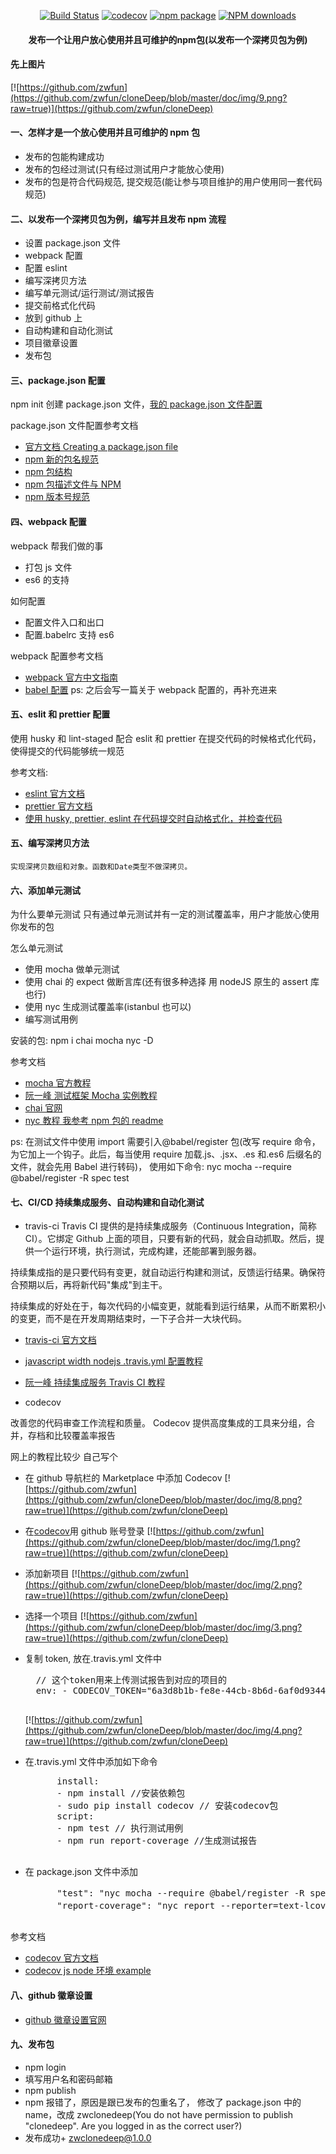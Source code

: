 <div align="center">

[![Build Status](https://travis-ci.org/zwfun/cloneDeep.svg?branch=master)](https://travis-ci.org/zwfun/cloneDeep) [![codecov](https://codecov.io/gh/zwfun/cloneDeep/branch/master/graph/badge.svg)](https://codecov.io/gh/zwfun/cloneDeep) [![npm package](https://img.shields.io/npm/v/zwclonedeep.svg?style=flat-square)](https://www.npmjs.org/package/zwclonedeep)
[![NPM downloads](http://img.shields.io/npm/dm/zwclonedeep.svg?style=flat-square)](http://npmjs.com/zwclonedeep)

</div>

<h4 align="center">
发布一个让用户放心使用并且可维护的npm包(以发布一个深拷贝包为例)
</h4>

#### 先上图片

[![https://github.com/zwfun](https://github.com/zwfun/cloneDeep/blob/master/doc/img/9.png?raw=true)](https://github.com/zwfun/cloneDeep)

#### 一、怎样才是一个放心使用并且可维护的 npm 包

-   发布的包能构建成功
-   发布的包经过测试(只有经过测试用户才能放心使用)
-   发布的包是符合代码规范, 提交规范(能让参与项目维护的用户使用同一套代码规范)

#### 二、以发布一个深拷贝包为例，编写并且发布 npm 流程

-   设置 package.json 文件
-   webpack 配置
-   配置 eslint
-   编写深拷贝方法
-   编写单元测试/运行测试/测试报告
-   提交前格式化代码
-   放到 github 上
-   自动构建和自动化测试
-   项目徽章设置
-   发布包

#### 三、package.json 配置

npm init 创建 package.json 文件，[我的 package.json 文件配置](https://github.com/zwfun/cloneDeep/blob/master/package.json)

package.json 文件配置参考文档

-   [官方文档 Creating a package.json file](https://docs.npmjs.com/creating-a-package-json-file)
-   [npm 新的包名规范](https://www.jianshu.com/p/7dc0083f30a6)
-   [npm 包结构](https://www.kancloud.cn/simon_chang/srqcnodejs/200134)
-   [npm 包描述文件与 NPM](https://www.kancloud.cn/simon_chang/srqcnodejs/200135)
-   [npm 版本号规范](https://semver.org/lang/zh-CN/)

#### 四、webpack 配置

webpack 帮我们做的事

-   打包 js 文件
-   es6 的支持

如何配置

-   配置文件入口和出口
-   配置.babelrc 支持 es6

webpack 配置参考文档

-   [webpack 官方中文指南](https://webpack.docschina.org/guides/)
-   [babel 配置](https://babeljs.io/setup#installation)
    ps: 之后会写一篇关于 webpack 配置的，再补充进来

#### 五、eslit 和 prettier 配置

使用 husky 和 lint-staged 配合 eslit 和 prettier 在提交代码的时候格式化代码，使得提交的代码能够统一规范

参考文档:

-   [eslint 官方文档](https://cn.eslint.org/docs/user-guide/getting-started)
-   [prettier 官方文档](https://prettier.io/docs/en/install.html)
-   [使用 husky, prettier, eslint 在代码提交时自动格式化，并检查代码](https://juejin.im/post/5bf36163e51d45360069e0e8)

#### 五、编写深拷贝方法

    实现深拷贝数组和对象。函数和Date类型不做深拷贝。

#### 六、添加单元测试

为什么要单元测试
只有通过单元测试并有一定的测试覆盖率，用户才能放心使用你发布的包

怎么单元测试

-   使用 mocha 做单元测试
-   使用 chai 的 expect 做断言库(还有很多种选择 用 nodeJS 原生的 assert 库也行)
-   使用 nyc 生成测试覆盖率(istanbul 也可以)
-   编写测试用例

安装的包: npm i chai mocha nyc -D

参考文档

-   [mocha 官方教程](https://mochajs.org/)
-   [阮一峰 测试框架 Mocha 实例教程](http://www.ruanyifeng.com/blog/2015/12/a-mocha-tutorial-of-examples.html)
-   [chai 官网](https://www.chaijs.com/guide/styles/#expect)
-   [nyc 教程 我参考 npm 包的 readme](https://www.npmjs.com/package/nyc)

ps: 在测试文件中使用 import 需要引入@babel/register 包(改写 require 命令，为它加上一个钩子。此后，每当使用 require 加载.js、.jsx、.es 和.es6 后缀名的文件，就会先用 Babel 进行转码)， 使用如下命令: nyc mocha --require @babel/register -R spec test

#### 七、CI/CD 持续集成服务、自动构建和自动化测试

-   travis-ci
    Travis CI 提供的是持续集成服务（Continuous Integration，简称 CI）。它绑定 Github 上面的项目，只要有新的代码，就会自动抓取。然后，提供一个运行环境，执行测试，完成构建，还能部署到服务器。

持续集成指的是只要代码有变更，就自动运行构建和测试，反馈运行结果。确保符合预期以后，再将新代码"集成"到主干。

持续集成的好处在于，每次代码的小幅变更，就能看到运行结果，从而不断累积小的变更，而不是在开发周期结束时，一下子合并一大块代码。

-   [travis-ci 官方文档](https://docs.travis-ci.com/)
-   [javascript width nodejs .travis.yml 配置教程](https://docs.travis-ci.com/user/languages/javascript-with-nodejs/)
-   [阮一峰 持续集成服务 Travis CI 教程](http://www.ruanyifeng.com/blog/2017/12/travis_ci_tutorial.html)

-   codecov

改善您的代码审查工作流程和质量。 Codecov 提供高度集成的工具来分组，合并，存档和比较覆盖率报告

网上的教程比较少 自己写个

-   在 github 导航栏的 Marketplace 中添加 Codecov
    [![https://github.com/zwfun](https://github.com/zwfun/cloneDeep/blob/master/doc/img/8.png?raw=true)](https://github.com/zwfun/cloneDeep)

-   在[codecov](https://codecov.io/)用 github 账号登录
    [![https://github.com/zwfun](https://github.com/zwfun/cloneDeep/blob/master/doc/img/1.png?raw=true)](https://github.com/zwfun/cloneDeep)

-   添加新项目
    [![https://github.com/zwfun](https://github.com/zwfun/cloneDeep/blob/master/doc/img/2.png?raw=true)](https://github.com/zwfun/cloneDeep)
-   选择一个项目
    [![https://github.com/zwfun](https://github.com/zwfun/cloneDeep/blob/master/doc/img/3.png?raw=true)](https://github.com/zwfun/cloneDeep)
-   复制 token, 放在.travis.yml 文件中
      <pre>
      // 这个token用来上传测试报告到对应的项目的
      env: - CODECOV_TOKEN="6a3d8b1b-fe8e-44cb-8b6d-6af0d9344adc" 
      </pre>
    [![https://github.com/zwfun](https://github.com/zwfun/cloneDeep/blob/master/doc/img/4.png?raw=true)](https://github.com/zwfun/cloneDeep)

*   在.travis.yml 文件中添加如下命令
      <pre>
          install:
          - npm install //安装依赖包
          - sudo pip install codecov // 安装codecov包
          script:
          - npm test // 执行测试用例
          - npm run report-coverage //生成测试报告
      </pre>
*   在 package.json 文件中添加
      <pre>
          "test": "nyc mocha --require @babel/register -R spec test", // 执行测试用例
          "report-coverage": "nyc report --reporter=text-lcov > coverage.lcov && codecov" // 上传测试报告
      </pre>

参考文档

-   [codecov 官方文档](https://docs.codecov.io/docs)
-   [codecov js node 环境 example](https://github.com/codecov/example-node)

#### 八、github 徽章设置

-   [github 徽章设置官网](https://shields.io/)

#### 九、发布包

-   npm login
-   填写用户名和密码邮箱
-   npm publish
-   npm 报错了，原因是跟已发布的包重名了， 修改了 package.json 中的 name，改成 zwclonedeep(You do not have permission to publish "clonedeep". Are you logged in as the correct user?)
-   发布成功+ zwclonedeep@1.0.0
